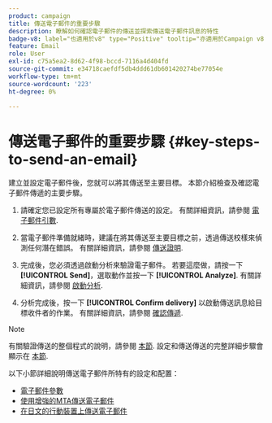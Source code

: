 ```yaml
---
product: campaign
title: 傳送電子郵件的重要步驟
description: 瞭解如何確認電子郵件的傳送並探索傳送電子郵件訊息的特性
badge-v8: label="也適用於v8" type="Positive" tooltip="亦適用於Campaign v8"
feature: Email
role: User
exl-id: c75a5ea2-8d62-4f98-bccd-7116a4d404fd
source-git-commit: e34718caefdf5db4ddd61db601420274be77054e
workflow-type: tm+mt
source-wordcount: '223'
ht-degree: 0%

---
```


# 傳送電子郵件的重要步驟 {#key-steps-to-send-an-email}

建立並設定電子郵件後，您就可以將其傳送至主要目標。 本節介紹檢查及確認電子郵件傳遞的主要步驟。

1. 請確定您已設定所有專屬於電子郵件傳送的設定。 有關詳細資訊，請參閱 [電子郵件引數](email-parameters.md).
1. 當電子郵件準備就緒時，建議在將其傳送至主要目標之前，透過傳送校樣來偵測任何潛在錯誤。 有關詳細資訊，請參閱 [傳送證明](steps-validating-the-delivery.md#sending-a-proof).

1. 完成後，您必須透過啟動分析來驗證電子郵件。 若要這麼做，請按一下 **[!UICONTROL Send]**，選取動作並按一下 **[!UICONTROL Analyze]**. 有關詳細資訊，請參閱 [啟動分析](steps-validating-the-delivery.md#analyzing-the-delivery).

1. 分析完成後，按一下 **[!UICONTROL Confirm delivery]** 以啟動傳送訊息給目標收件者的作業。 有關詳細資訊，請參閱 [確認傳遞](steps-sending-the-delivery.md#confirming-delivery).

   <!--Add screenshot with analysis done and Confirm delivery button activated.-->

>[!NOTE]
>
>有關驗證傳送的整個程式的說明，請參閱 [本節](steps-validating-the-delivery.md). 設定和傳送傳送的完整詳細步驟會顯示在 [本節](steps-sending-the-delivery.md).

以下小節詳細說明傳送電子郵件所特有的設定和配置：
<!--* [Generating the mirror page](generating-mirror-page.md)
* [Email BCC](email-bcc.md)-->
* [電子郵件參數](email-parameters.md)
* [使用增強的MTA傳送電子郵件](sending-with-enhanced-mta.md)
* [在日文的行動裝置上傳送電子郵件](sending-emails-on-japanese-mobiles.md)
